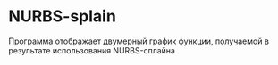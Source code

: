 # NURBS-splain
Программа отображает двумерный график функции, получаемой в результате использования NURBS-сплайна
